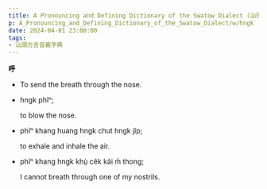 ```yaml
---
title: A Pronouncing and Defining Dictionary of the Swatow Dialect (汕頭方言音義字典) / hngk
p: A_Pronouncing_and_Defining_Dictionary_of_the_Swatow_Dialect/w/hngk
date: 2024-04-01 23:00:00
tags: 
- 汕頭方言音義字典
---
```



**呼**
- To send the breath through the nose.

- hngk phīⁿ;

  to blow the nose.

- phīⁿ khang huang hngk chut hngk jîp;

  to exhale and inhale the air.

- phīⁿ khang hngk khṳ̀ cêk kâi m̄ thong;

  I cannot breath through one of my nostrils.